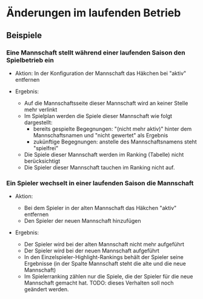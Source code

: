 # Änderungen im laufenden Betrieb

## Beispiele

### Eine Mannschaft stellt während einer laufenden Saison den Spielbetrieb ein

* Aktion: In der Konfiguration der Mannschaft das Häkchen bei "aktiv" entfernen

* Ergebnis: 
  * Auf die Mannschaftsseite dieser Mannschaft wird an keiner Stelle mehr verlinkt
  * Im Spielplan werden die Spiele dieser Mannschaft wie folgt dargestellt:
    * bereits gespielte Begegnungen: "(nicht mehr aktiv)" hinter dem Mannschaftsnamen
      und "nicht gewertet" als Ergebnis
    * zukünftige Begegnungen: anstelle des Mannschaftsnamens steht "spielfrei"
  * Die Spiele dieser Mannschaft werden im Ranking (Tabelle) nicht berücksichtigt  
  * Die Spieler dieser Mannschaft tauchen im Ranking nicht auf.
  
  
 ### Ein Spieler wechselt in einer laufenden Saison die Mannschaft
 
 * Aktion: 
   * Bei dem Spieler in der alten Mannschaft das Häkchen "aktiv" entfernen
   * Den Spieler der neuen Mannschaft hinzufügen
   
 * Ergebnis: 
   * Der Spieler wird bei der alten Mannschaft nicht mehr aufgeführt
   * Der Spieler wird bei der neuen Mannschaft aufgeführt
   * In den Einzelspieler-Highlight-Rankings behält der Spieler seine
     Ergebnisse (in der Spalte Mannschaft steht die alte und die neue
     Mannschaft)
   * Im Spielerranking zählen nur die Spiele, die der Spieler für die neue 
     Mannschaft gemacht hat.
     TODO: dieses Verhalten soll noch geändert werden.
      
   
 